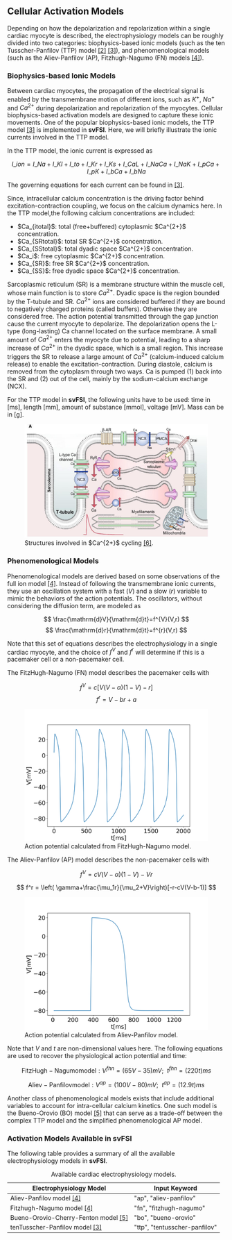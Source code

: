 ## Cellular Activation Models

Depending on how the depolarization and repolarization within a single cardiac myocyte is described, the electrophysiology models can be roughly divided into two categories: biophysics-based ionic models (such as the ten Tusscher-Panfilov (TTP) model <a href="#ref-2">[2]</a> <a href="#ref-3">[3]</a>), and phenomenological models (such as the Aliev-Panfilov (AP), Fitzhugh-Nagumo (FN) models <a href="#ref-4">[4]</a>).

### Biophysics-based Ionic Models

Between cardiac myocytes, the propagation of the electrical signal is enabled by the transmembrane motion of different ions, such as $K^+$, $Na^+$ and $Ca^{2+}$ during depolarization and repolarization of the myocytes. Cellular biophysics-based activation models are designed to capture these ionic movements. One of the popular biophysics-based ionic models, the TTP model <a href="#ref-3">[3]</a> is implemented in <strong>svFSI</strong>. Here, we will briefly illustrate the ionic currents involved in the TTP model.

In the TTP model, the ionic current is expressed as

$$ I\_{ion} = I\_{Na} + I\_{Kl} + I\_{to} + I\_{Kr} + I\_{Ks} + I\_{CaL} + I\_{NaCa} + I\_{NaK} + I\_{pCa} + I\_{pK} + I\_{bCa} + I\_{bNa} $$

The governing equations for each current can be found in <a href="#ref-3">[3]</a>.

Since, intracellular calcium concentration is the driving factor behind excitation-contraction coupling, we focus on the calcium dynamics here. In the TTP model,the following calcium concentrations are included:

<ul>
  <li> $Ca_{itotal}$: total (free+buffered) cytoplasmic $Ca^{2+}$ concentration.</li>
  <li> $Ca_{SRtotal}$: total SR $Ca^{2+}$ concentration.</li>
  <li> $Ca_{SStotal}$: total dyadic space $Ca^{2+}$ concentration.</li>
  <li> $Ca_i$: free cytoplasmic $Ca^{2+}$ concentration.</li>
  <li> $Ca_{SR}$: free SR $Ca^{2+}$ concentration.</li>
  <li> $Ca_{SS}$: free dyadic space $Ca^{2+}$ concentration.</li>
</ul>

Sarcoplasmic reticulum (SR) is a membrane structure within the muscle cell, whose main function is to store $Ca^{2+}$. Dyadic space is the region bounded by the T-tubule and SR. $Ca^{2+}$ ions are considered buffered if they are bound to negatively charged proteins (called buffers). Otherwise they are considered free. The action potential transmitted through the gap junction cause the current myocyte to depolarize. The depolarization opens the L-type (long-lasting) Ca channel located on the surface membrane. A small amount of $Ca^{2+}$ enters the myocyte due to potential, leading to a sharp increase of $Ca^{2+}$ in the dyadic space, which is a small region. This increase triggers the SR to release a large amount of $Ca^{2+}$ (calcium-induced calcium release) to enable the excitation-contraction. During diastole, calcium is removed from the cytoplasm through two ways. Ca is pumped (1) back into the SR and (2) out of the cell, mainly by the sodium-calcium exchange (NCX).

For the TTP model in <strong>svFSI</strong>, the following units have to be used: time in [ms], length [mm], amount of substance [mmol], voltage [mV]. Mass can be in [g].

<figure>
  <img class="svImg svImgMd" src="/documentation/simcardio/electrophysiology/images/Calcium.png">
  <figcaption class="svCaption" >Structures involved in $Ca^{2+}$ cycling <a href="#ref-6">[6]</a>.</figcaption>
</figure>

### Phenomenological Models

Phenomenological models are derived based on some observations of the full ion model <a href="#ref-4">[4]</a>. Instead of following the transmembrane ionic currents, they use an oscillation system with a fast ($V$) and a slow ($r$) variable to mimic the behaviors of the action potentials. The oscillators, without considering the diffusion term, are modeled as

$$ \frac{\mathrm{d}V}{\mathrm{d}t}=f^{V}(V,r) $$
$$ \frac{\mathrm{d}r}{\mathrm{d}t}=f^{r}(V,r) $$

Note that this set of equations describes the electrophysiology in a single cardiac myocyte, and the choice of $f^V$ and $f^r$ will determine if this is a pacemaker cell or a non-pacemaker cell.

The FitzHugh-Nagumo (FN) model describes the pacemaker cells with

$$ f^V = c[V(V-\alpha)(1-V)-r] $$
$$ f^r = V-br+a $$

<figure>
  <img class="svImg svImgMd" src="/documentation/simcardio/electrophysiology/images/FN_model.png">
  <figcaption class="svCaption" >Action potential calculated from FitzHugh-Nagumo model.</figcaption>
</figure>

The Aliev-Panfilov (AP) model describes the non-pacemaker cells with

$$ f^V = cV(V-\alpha)(1-V)-Vr $$

$$ f^r = \left( \gamma+\frac{\mu_1r}{\mu_2+V}\right)[-r-cV(V-b-1)] $$

<figure>
  <img class="svImg svImgMd" src="/documentation/simcardio/electrophysiology/images/AP_model.png">
  <figcaption class="svCaption" >Action potential calculated from Aliev-Panfilov model.</figcaption>
</figure>

Note that $V$ and $t$ are non-dimensional values here. The following equations are used to recover the physiological action potential and time:

$$ \mathrm{FitzHugh-Nagumo model}: V^{fhn}=(65V-35)mV; ~~ t^{fhn} = (220t) ms $$

$$ \mathrm{Aliev-Panfilov model}: V^{ap}=(100V-80)mV; ~~ t^{ap} = (12.9t) ms $$

Another class of phenomenological models exists that include additional variables to account for intra-cellular calcium kinetics. One such model is the Bueno-Orovio (BO) model <a href="#ref-5">[5]</a> that can serve as a trade-off between the complex TTP model and the simplified phenomenological AP model.

### Activation Models Available in svFSI

The following table provides a summary of all the available electrophysiology models in <strong>svFSI</strong>.

  <table class="table table-bordered">
    <caption>Available cardiac electrophysiology models.</caption>
    <thead>
    <tr>
      <th>Electrophysiology Model</th>
      <th>Input Keyword</th>
    </tr>
    </thead>
    <tr>
      <td>Aliev-Panfilov model <a href="#ref-4">[4]</td>
      <td>"ap", "aliev-panfilov"</td>
    </tr>
    <tr>
      <td>Fitzhugh-Nagumo model <a href="#ref-4">[4]</a></td>
      <td>"fn", "fitzhugh-nagumo"</td>
    </tr>
    <tr>
      <td>Bueno-Orovio-Cherry-Fenton model <a href="#ref-5">[5]</a></td>
      <td>"bo", "bueno-orovio"</td>
    </tr>
    <tr>
      <td>tenTusscher-Panfilov model <a href="#ref-3">[3]</a></td>
      <td>"ttp", "tentusscher-panfilov"</td>
    </tr>
  </table>
